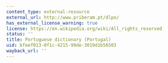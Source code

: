 ```yaml
---
content_type: external-resource
external_url: http://www.priberam.pt/dlpo/
has_external_license_warning: true
license: https://en.wikipedia.org/wiki/All_rights_reserved
status: ''
title: Portuguese dictionary (Portugal)
uid: bfeef013-0f1c-4215-99de-3019d1b56503
wayback_url: ''
---
```

